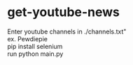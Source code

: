 # get-youtube-news

Enter youtube channels in ./channels.txt"  
ex. Pewdiepie  
pip install selenium  
run python main.py  
